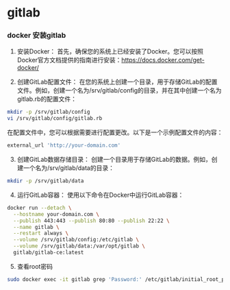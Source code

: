 # gitlab


### docker 安装gitlab
1. 安装Docker：
首先，确保您的系统上已经安装了Docker。您可以按照Docker官方文档提供的指南进行安装：https://docs.docker.com/get-docker/

2. 创建GitLab配置文件：
在您的系统上创建一个目录，用于存储GitLab的配置文件。例如，创建一个名为/srv/gitlab/config的目录，并在其中创建一个名为gitlab.rb的配置文件：
```bash
mkdir -p /srv/gitlab/config
vi /srv/gitlab/config/gitlab.rb
```
在配置文件中，您可以根据需要进行配置更改。以下是一个示例配置文件的内容：

```bash
external_url 'http://your-domain.com'

```
3. 创建GitLab数据存储目录：
创建一个目录用于存储GitLab的数据。例如，创建一个名为/srv/gitlab/data的目录：
```bash
mkdir -p /srv/gitlab/data
```
4. 运行GitLab容器：
使用以下命令在Docker中运行GitLab容器：
```bash
docker run --detach \
  --hostname your-domain.com \
  --publish 443:443 --publish 80:80 --publish 22:22 \
  --name gitlab \
  --restart always \
  --volume /srv/gitlab/config:/etc/gitlab \
  --volume /srv/gitlab/data:/var/opt/gitlab \
  gitlab/gitlab-ce:latest
```
5. 查看root密码
```bash
sudo docker exec -it gitlab grep 'Password:' /etc/gitlab/initial_root_password
```
